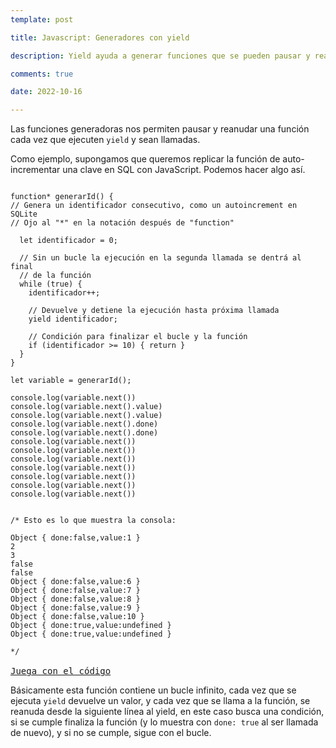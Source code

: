 ```yaml
---
template: post

title: Javascript: Generadores con yield

description: Yield ayuda a generar funciones que se pueden pausar y reanudar constantemente.

comments: true

date: 2022-10-16

---
```


<link rel="stylesheet" href="https://cdn.jsdelivr.net/gh/highlightjs/cdn-release@11.6.0/build/styles/default.min.css">
<script src="https://cdn.jsdelivr.net/gh/highlightjs/cdn-release@11.6.0/build/highlight.min.js"></script>
<script>hljs.highlightAll();</script>


<style>
  th, tr {border-bottom: 1px solid darkgrey;}
  td {padding: 0.5em;}
  table {font-size: 0.8em;}
</style>

Las funciones generadoras nos permiten pausar y reanudar una función cada vez que ejecuten `yield` y sean llamadas.

Como ejemplo, supongamos que queremos replicar la función de auto-incrementar una clave en SQL con JavaScript. Podemos hacer algo así.

<pre>
<code class="language-javascript">
function* generarId() {
// Genera un identificador consecutivo, como un autoincrement en SQLite
// Ojo al "*" en la notación después de "function"

  let identificador = 0;

  // Sin un bucle la ejecución en la segunda llamada se dentrá al final
  // de la función
  while (true) {
    identificador++;

    // Devuelve y detiene la ejecución hasta próxima llamada
    yield identificador;  

    // Condición para finalizar el bucle y la función
    if (identificador >= 10) { return }
  }
}

let variable = generarId();

console.log(variable.next())
console.log(variable.next().value)
console.log(variable.next().value)
console.log(variable.next().done)
console.log(variable.next().done)
console.log(variable.next())
console.log(variable.next())
console.log(variable.next())
console.log(variable.next())
console.log(variable.next())
console.log(variable.next())
console.log(variable.next())


/* Esto es lo que muestra la consola:

Object { done:false,value:1 }
2
3
false
false
Object { done:false,value:6 }
Object { done:false,value:7 }
Object { done:false,value:8 }
Object { done:false,value:9 }
Object { done:false,value:10 }
Object { done:true,value:undefined }
Object { done:true,value:undefined }

*/
</code>
<a href="https://jsitor.com/fKxkl3vSs">Juega con el código</a>
</pre>


Básicamente esta función contiene un bucle infinito, cada vez que se ejecuta `yield` devuelve un valor, y cada vez que se llama a la función, se reanuda desde la siguiente línea al yield, en este caso busca una condición, si se cumple finaliza la función (y lo muestra con `done: true` al ser llamada de nuevo), y si no se cumple, sigue con el bucle.
